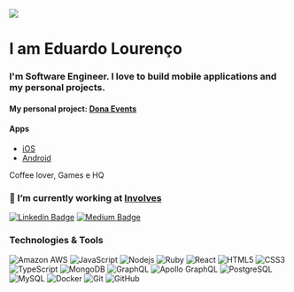 ![](https://komarev.com/ghpvc/?username=elourenco)

<h1 align = "left">I am Eduardo Lourenço</h1>
<h3 align = "left">
I'm Software Engineer. I love to build mobile applications and my personal projects.
</h3>


#### My personal project: **[Dona Events](https://dona.events)**

#### Apps

- [iOS](https://apps.apple.com/br/app/dona/id6473333140?l=en-GB)
- [Android](https://play.google.com/store/apps/details?id=events.dona.android)

Coffee lover, Games e HQ

### 🔭 I’m currently working at **[Involves](https://www.involves.com.br)**

[![Linkedin Badge](https://img.shields.io/badge/-dudulourenco-blue?style=for-the-badge&logo=Linkedin&logoColor=white&link=https://www.linkedin.com/in/dudulourenco/)](https://www.linkedin.com/in/dudulourenco/)
[![Medium Badge](https://img.shields.io/badge/-elourenco-12100E?style=for-the-badge&logo=medium&logoColor=white&link=https://medium.com/@elourenco/)](https://medium.com/@elourenco)

### Technologies & Tools

![Amazon AWS](https://img.shields.io/badge/Amazon%20AWS-232F3E?style=for-the-badge&logo=amazon-aws)
![JavaScript](https://img.shields.io/badge/-JavaScript-black?style=for-the-badge&logo=javascript)
![Nodejs](https://img.shields.io/badge/-Nodejs-black?style=for-the-badge&logo=Node.js)
![Ruby](https://img.shields.io/badge/-Ruby-black?style=for-the-badge&logo=Ruby)
![React](https://img.shields.io/badge/-React-black?style=for-the-badge&logo=react)
![HTML5](https://img.shields.io/badge/-HTML5-E34F26?style=for-the-badge&logo=html5&logoColor=white)
![CSS3](https://img.shields.io/badge/-CSS3-1572B6?style=for-the-badge&logo=css3)
![TypeScript](https://img.shields.io/badge/-TypeScript-007ACC?style=for-the-badge&logo=typescript)
![MongoDB](https://img.shields.io/badge/-MongoDB-black?style=for-the-badge&logo=mongodb)
![GraphQL](https://img.shields.io/badge/-GraphQL-E10098?style=for-the-badge&logo=graphql)
![Apollo GraphQL](https://img.shields.io/badge/-Apollo%20GraphQL-311C87?style=for-the-badge&logo=apollo-graphql)
![PostgreSQL](https://img.shields.io/badge/-PostgreSQL-336791?style=for-the-badge&logo=postgresql)
![MySQL](https://img.shields.io/badge/-MySQL-black?style=for-the-badge&logo=mysql)
![Docker](https://img.shields.io/badge/-Docker-black?style=for-the-badge&logo=docker)
![Git](https://img.shields.io/badge/-Git-black?style=for-the-badge&logo=git)
![GitHub](https://img.shields.io/badge/-GitHub-181717?style=for-the-badge&logo=github)
